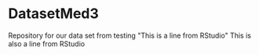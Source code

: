 # DatasetMed3
Repository for our data set from testing
"This is a line from RStudio"
This is also a line from RStudio
